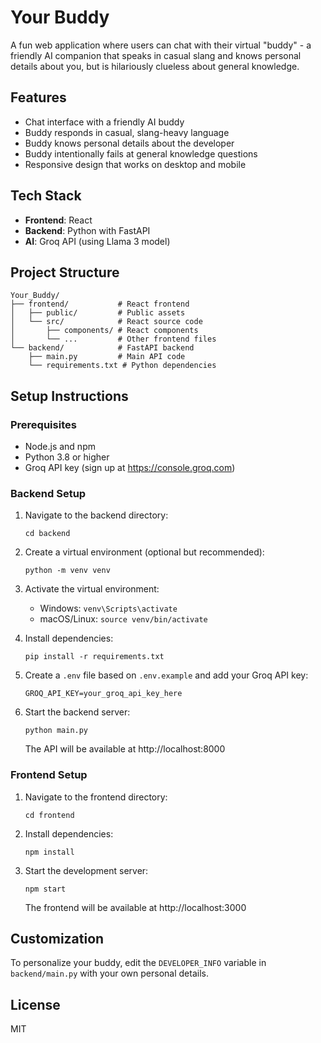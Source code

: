 # Your Buddy

A fun web application where users can chat with their virtual "buddy" - a friendly AI companion that speaks in casual slang and knows personal details about you, but is hilariously clueless about general knowledge.

## Features

- Chat interface with a friendly AI buddy
- Buddy responds in casual, slang-heavy language
- Buddy knows personal details about the developer
- Buddy intentionally fails at general knowledge questions
- Responsive design that works on desktop and mobile

## Tech Stack

- **Frontend**: React
- **Backend**: Python with FastAPI
- **AI**: Groq API (using Llama 3 model)

## Project Structure

```
Your_Buddy/
├── frontend/           # React frontend
│   ├── public/         # Public assets
│   └── src/            # React source code
│       ├── components/ # React components
│       └── ...         # Other frontend files
└── backend/            # FastAPI backend
    ├── main.py         # Main API code
    └── requirements.txt # Python dependencies
```

## Setup Instructions

### Prerequisites

- Node.js and npm
- Python 3.8 or higher
- Groq API key (sign up at https://console.groq.com)

### Backend Setup

1. Navigate to the backend directory:
   ```
   cd backend
   ```

2. Create a virtual environment (optional but recommended):
   ```
   python -m venv venv
   ```

3. Activate the virtual environment:
   - Windows: `venv\Scripts\activate`
   - macOS/Linux: `source venv/bin/activate`

4. Install dependencies:
   ```
   pip install -r requirements.txt
   ```

5. Create a `.env` file based on `.env.example` and add your Groq API key:
   ```
   GROQ_API_KEY=your_groq_api_key_here
   ```

6. Start the backend server:
   ```
   python main.py
   ```
   The API will be available at http://localhost:8000

### Frontend Setup

1. Navigate to the frontend directory:
   ```
   cd frontend
   ```

2. Install dependencies:
   ```
   npm install
   ```

3. Start the development server:
   ```
   npm start
   ```
   The frontend will be available at http://localhost:3000

## Customization

To personalize your buddy, edit the `DEVELOPER_INFO` variable in `backend/main.py` with your own personal details.

## License

MIT